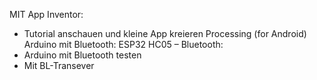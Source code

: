 MIT App Inventor:
- Tutorial anschauen und kleine App kreieren
Processing (for Android)
Arduino mit Bluetooth: ESP32
HC05 – Bluetooth:
- Arduino mit Bluetooth testen
- Mit BL-Transever
